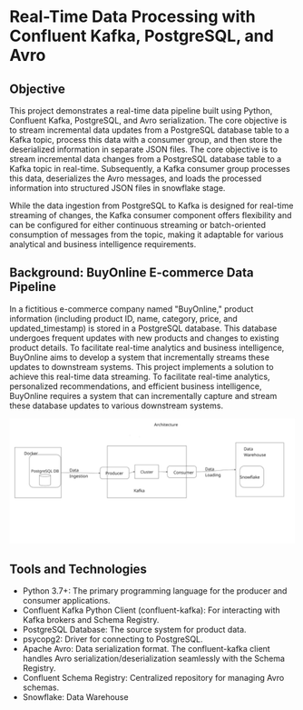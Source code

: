 # Real-Time Data Processing with Confluent Kafka, PostgreSQL, and Avro

## Objective
This project demonstrates a real-time data pipeline built using Python, Confluent Kafka, PostgreSQL, and Avro serialization. 
The core objective is to stream incremental data updates from a PostgreSQL database table to a Kafka topic, process this data with a consumer group, and then store the deserialized information in separate JSON files.
The core objective is to stream incremental data changes from a PostgreSQL database table to a Kafka topic in real-time. Subsequently, a Kafka consumer group processes this data, deserializes the Avro messages, and loads the processed information into structured JSON files in snowflake stage.

While the data ingestion from PostgreSQL to Kafka is designed for real-time streaming of changes, the Kafka consumer component offers flexibility and can be configured for either continuous streaming or batch-oriented consumption of messages from the topic, making it adaptable for various analytical and business intelligence requirements.

## Background: BuyOnline E-commerce Data Pipeline
In a fictitious e-commerce company named "BuyOnline," product information (including product ID, name, category, price, and updated_timestamp) is stored in a PostgreSQL database. This database undergoes frequent updates with new products and changes to existing product details. To facilitate real-time analytics and business intelligence, BuyOnline aims to develop a system that incrementally streams these updates to downstream systems.
This project implements a solution to achieve this real-time data streaming.
To facilitate real-time analytics, personalized recommendations, and efficient business intelligence, BuyOnline requires a system that can incrementally capture and stream these database updates to various downstream systems.

![kafka-ingestion](kafka-ingestion.jpg)

## Tools and Technologies
- Python 3.7+: The primary programming language for the producer and consumer applications.
- Confluent Kafka Python Client (confluent-kafka): For interacting with Kafka brokers and Schema Registry.
- PostgreSQL Database: The source system for product data.
- psycopg2: Driver for connecting to PostgreSQL.
- Apache Avro: Data serialization format. The confluent-kafka client handles Avro serialization/deserialization seamlessly with the Schema Registry.
- Confluent Schema Registry: Centralized repository for managing Avro schemas.
- Snowflake: Data Warehouse
